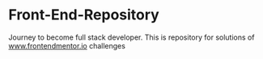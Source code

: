# Front-End-Repository
Journey to become full stack developer. This is repository for solutions of www.frontendmentor.io challenges
